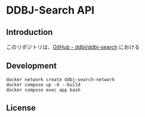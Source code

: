 # DDBJ-Search API

## Introduction

このリポジトリは、[GitHub - ddbj/ddbj-search](https://github.com/ddbj/ddbj-search) における

## Development

```
docker network create ddbj-search-network
docker compose up -d --build
docker compose exec app bash
```

## License
